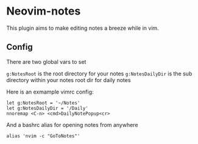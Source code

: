 # Neovim-notes

This plugin aims to make editing notes a breeze while in vim.

## Config

There are two global vars to set

`g:NotesRoot` is the root directory for your notes
`g:NotesDailyDir` is the sub directory within your notes root dir for daily notes

Here is an exmample vimrc config:

```
let g:NotesRoot = '~/Notes'
let g:NotesDailyDir = '/Daily'
nnoremap <C-n> <cmd>DailyNotePopup<cr>
```

And a bashrc alias for opening notes from anywhere

```
alias 'nvim -c "GoToNotes"'
```
